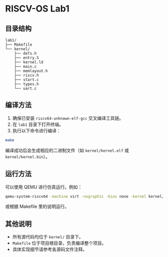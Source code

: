 # RISCV-OS Lab1

## 目录结构

```
lab1/
├── Makefile
└── kernel/
    ├── defs.h
    ├── entry.S
    ├── kernel.ld
    ├── main.c
    ├── memlayout.h
    ├── riscv.h
    ├── start.c
    ├── types.h
    └── uart.c
```

## 编译方法

1. 确保已安装 `riscv64-unknown-elf-gcc` 交叉编译工具链。
2. 在 `lab1` 目录下打开终端。
3. 执行以下命令进行编译：

```sh
make
```

编译成功后会生成相应的二进制文件（如 `kernel/kernel.elf` 或 `kernel/kernel.bin`）。

## 运行方法

可以使用 QEMU 进行仿真运行。例如：

```sh
qemu-system-riscv64 -machine virt -nographic -bios none -kernel kernel/kernel.elf
```

或根据 Makefile 里的说明运行。

## 其他说明

- 所有源代码均位于 `kernel/` 目录下。
- `Makefile` 位于项目根目录，负责编译整个项目。
- 具体实现细节请参考各源码文件注释。
